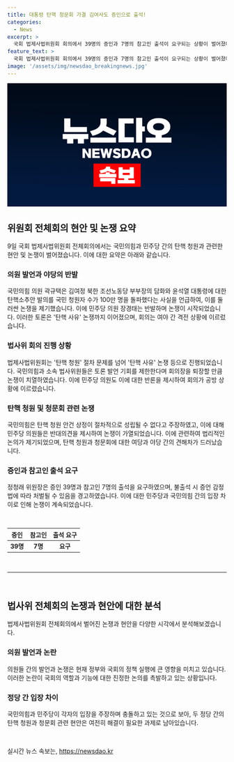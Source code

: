 ```yaml
---
title: 대통령 탄핵 청문회 가결 김여사도 증인으로 출석!
categories:
  - News
excerpt: >
  국회 법제사법위원회 회의에서 39명의 증인과 7명의 참고인 출석이 요구되는 상황이 벌어졌다. 국민의힘이 절차적 문제를 제기하자, 민주당은 이를 법 기술자의 애드립이라고 비판했다. 이에 논쟁은 이날 윤석열 탄핵과 관련된 사유로 이어졌다. 국민의힘은 탄핵 청원 안건이 성립될 수 없다고 주장하고, 민주당은 130만 요구 청원을 거부하는 것을 법 기술자의 애드립으로 비판했다. 청문회 계획에는 여사, 대통령의 장모 등의 증인과 참고인 요구가 포함되었고, 정청래 위원장은 불출석 시 처벌 가능성을 언급했다.
feature_text: >
  국회 법제사법위원회 회의에서 39명의 증인과 7명의 참고인 출석이 요구되는 상황이 벌어졌다. 국민의힘이 절차적 문제를 제기하자, 민주당은 이를 법 기술자의 애드립이라고 비판했다. 이에 논쟁은 이날 윤석열 탄핵과 관련된 사유로 이어졌다. 국민의힘은 탄핵 청원 안건이 성립될 수 없다고 주장하고, 민주당은 130만 요구 청원을 거부하는 것을 법 기술자의 애드립으로 비판했다. 청문회 계획에는 여사, 대통령의 장모 등의 증인과 참고인 요구가 포함되었고, 정청래 위원장은 불출석 시 처벌 가능성을 언급했다.
image: '/assets/img/newsdao_breakingnews.jpg'
---
```


<p><img src="/assets/img/newsdao_breakingnews.jpg" alt="pcversion 속보" /></p>

<h2 data-ke-size="size26">위원회 전체회의 현안 및 논쟁 요약</h2>

<p data-ke-size="size16">9일 국회 법제사법위원회 전체회의에서는 국민의힘과 민주당 간의 탄핵 청원과 관련한 현안 및 논쟁이 벌어졌습니다. 이에 대한 요약은 아래와 같습니다.</p>

<h3>의원 발언과 야당의 반발</h3>

<p data-ke-size="size16">국민의힘 의원 곽규택은 김여정 북한 조선노동당 부부장의 담화와 윤석열 대통령에 대한 탄핵소추안 발의를 국민 청원자 수가 100만 명을 돌파했다는 사실을 언급하여, 이를 둘러싼 논쟁을 제기했습니다. 이에 민주당 의원 장경태는 반발하며 논쟁이 시작되었습니다. 이러한 토론은 '탄핵 사유' 논쟁까지 이어졌으며, 회의는 여야 간 격전 상황에 이르렀습니다.</p>

<h3>법사위 회의 진행 상황</h3>

<p data-ke-size="size16">법제사법위원회는 '탄핵 청원' 절차 문제를 넘어 '탄핵 사유' 논쟁 등으로 진행되었습니다. 국민의힘과 소속 법사위원들은 토론 발언 기회를 제한한다며 회의장을 퇴장할 만큼 논쟁이 치열하였습니다. 이에 민주당 의원도 이에 대한 반론을 제시하여 회의가 공방 상황에 이르렸습니다.</p>

<h3>탄핵 청원 및 청문회 관련 논쟁</h3>

<p data-ke-size="size16">국민의힘은 탄핵 청원 안건 상정이 절차적으로 성립될 수 없다고 주장하였고, 이에 대해 민주당 의원들은 반대의견을 제시하여 논쟁이 가열되었습니다. 이에 관련하여 법리적인 논의가 제기되었으며, 탄핵 청원과 청문회에 대한 여당과 야당 간의 견해차가 드러났습니다.</p>

<h3>증인과 참고인 출석 요구</h3>

<p data-ke-size="size16">정청래 위원장은 증인 39명과 참고인 7명의 출석을 요구하였으며, 불출석 시 증언 감정법에 따라 처벌될 수 있음을 경고하였습니다. 이에 대한 민주당과 국민의힘 간의 입장 차이로 인해 논쟁이 계속되었습니다.</p>

<p data-ke-size="size16">&nbsp;</p>

<table>
    <thead>
        <tr>
            <th style="text-align: center;">증인</th>
            <th style="text-align: center;">참고인</th>
            <th style="text-align: center;">출석 요구</th>
        </tr>
    </thead>
    <tbody>
        <tr>
            <td style="text-align: center;"><b>39명</b></td>
            <td style="text-align: center;"><b>7명</b></td>
            <td style="text-align: center;"><b>요구</b></td>
        </tr>
    </tbody>
</table>

<p data-ke-size="size16">&nbsp;</p>

<hr>

<p data-ke-size="size16">&nbsp;</p>

<h2 data-ke-size="size26">법사위 전체회의 논쟁과 현안에 대한 분석</h2>

<p data-ke-size="size16">법제사법위원회 전체회의에서 벌어진 논쟁과 현안을 다양한 시각에서 분석해보겠습니다.</p>

<h3>의원 발언과 논란</h3>

<p data-ke-size="size16">의원들 간의 발언과 논쟁은 현재 정부와 국회의 정책 실행에 큰 영향을 미치고 있습니다. 이러한 논란이 국회의 역할과 기능에 대한 진정한 논의를 촉발하고 있는 상황입니다.</p>

<h3>정당 간 입장 차이</h3>

<p data-ke-size="size16">국민의힘과 민주당이 각자의 입장을 주장하며 충돌하고 있는 것으로 보아, 두 정당 간의 탄핵 청원과 청문회 관련 현안은 여전히 해결이 필요한 과제로 남아있습니다.</p>

<p data-ke-size="size16">&nbsp;</p>
실시간 뉴스 속보는, <a href="https://newsdao.kr" rel="dofollow">https://newsdao.kr</a>



